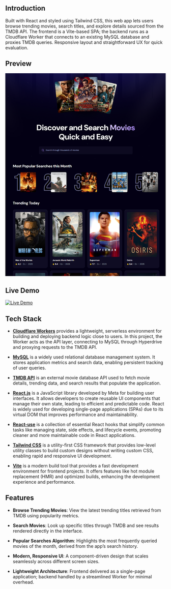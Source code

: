 ## Introduction

Built with React and styled using Tailwind CSS, this web app lets users browse trending movies, search titles, and explore details sourced from the TMDB API. The frontend is a Vite-based SPA; the backend runs as a Cloudflare Worker that connects to an existing MySQL database and proxies TMDB queries. Responsive layout and straightforward UX for quick evaluation.


## Preview

 <img src="frontend/public/readme/preview.png" alt="Project Preview">

 
## Live Demo

[![Live Demo](https://img.shields.io/badge/Demo-Online-brightgreen)](https://movie-scout.pages.dev)


## Tech Stack

- **[Cloudflare Workers](https://developers.cloudflare.com/workers/)** provides a lightweight, serverless environment for building and deploying backend logic close to users. In this project, the Worker acts as the API layer, connecting to MySQL through Hyperdrive and proxying requests to the TMDB API.

- **[MySQL](https://www.mysql.com/)** is a widely used relational database management system. It stores application metrics and search data, enabling persistent tracking of user queries.

- **[TMDB API](https://developer.themoviedb.org/)** is an external movie database API used to fetch movie details, trending data, and search results that populate the application.

- **[React.js](https://react.dev/reference/react)** is a JavaScript library developed by Meta for building user interfaces. It allows developers to create reusable UI components that manage their own state, leading to efficient and predictable code. React is widely used for developing single-page applications (SPAs) due to its virtual DOM that improves performance and maintainability.

- **[React-use](https://github.com/streamich/react-use)** is a collection of essential React hooks that simplify common tasks like managing state, side effects, and lifecycle events, promoting cleaner and more maintainable code in React applications.

- **[Tailwind CSS](https://tailwindcss.com/)** is a utility-first CSS framework that provides low-level utility classes to build custom designs without writing custom CSS, enabling rapid and responsive UI development.

- **[Vite](https://vite.dev/)** is a modern build tool that provides a fast development environment for frontend projects. It offers features like hot module replacement (HMR) and optimized builds, enhancing the development experience and performance.


## Features

- **Browse Trending Movies**: View the latest trending titles retrieved from TMDB using popularity metrics.

- **Search Movies**: Look up specific titles through TMDB and see results rendered directly in the interface.

- **Popular Searches Algorithm**: Highlights the most frequently queried movies of the month, derived from the app’s search history.

- **Modern, Responsive UI**: A component-driven design that scales seamlessly across different screen sizes.

- **Lightweight Architecture**: Frontend delivered as a single-page application; backend handled by a streamlined Worker for minimal overhead.

